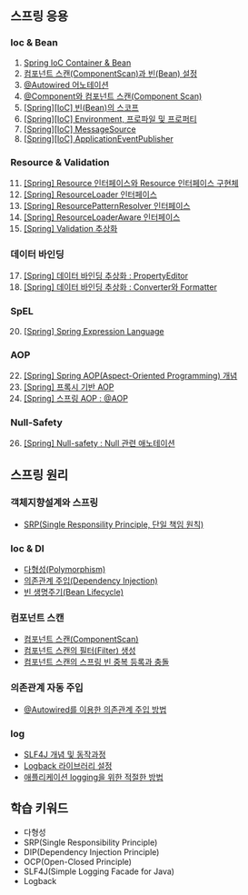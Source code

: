 ## 스프링 응용
### Ioc & Bean
1. [Spring IoC Container & Bean](https://yonghwankim-dev.tistory.com/498)
2. [컴포넌트 스캔(ComponentScan)과 빈(Bean) 설정](https://yonghwankim-dev.tistory.com/509)
3. [@Autowired 어노테이션](https://yonghwankim-dev.tistory.com/512)
4. [@Component와 컴포넌트 스캔(Component Scan)](https://yonghwankim-dev.tistory.com/544)
5. [\[Spring\]\[IoC\] 빈(Bean)의 스코프](https://yonghwankim-dev.tistory.com/513)
6. [\[Spring\]\[IoC\] Environment, 프로파일 및 프로퍼티](https://yonghwankim-dev.tistory.com/514)
7. [\[Spring\]\[IoC\] MessageSource](https://yonghwankim-dev.tistory.com/519)
8. [\[Spring\]\[IoC\] ApplicationEventPublisher](https://yonghwankim-dev.tistory.com/521)

### Resource & Validation
11. [\[Spring\] Resource 인터페이스와 Resource 인터페이스 구현체](https://yonghwankim-dev.tistory.com/522)
12. [\[Spring\] ResourceLoader 인터페이스](https://yonghwankim-dev.tistory.com/524)
13. [\[Spring\] ResourcePatternResolver 인터페이스](https://yonghwankim-dev.tistory.com/525)
14. [\[Spring\] ResourceLoaderAware 인터페이스](https://yonghwankim-dev.tistory.com/526)
15. [\[Spring\] Validation 추상화](https://yonghwankim-dev.tistory.com/535)

### 데이터 바인딩
17. [\[Spring\] 데이터 바인딩 추상화 : PropertyEditor](https://yonghwankim-dev.tistory.com/536)
18. [\[Spring\] 데이터 바인딩 추상화 : Converter와 Formatter](https://yonghwankim-dev.tistory.com/537)

### SpEL
20. [\[Spring\] Spring Expression Language](https://yonghwankim-dev.tistory.com/538)

### AOP
22. [\[Spring\] Spring AOP(Aspect-Oriented Programming) 개념](https://yonghwankim-dev.tistory.com/539)
23. [\[Spring\] 프록시 기반 AOP](https://yonghwankim-dev.tistory.com/540)
24. [\[Spring\] 스프링 AOP : @AOP](https://yonghwankim-dev.tistory.com/541)

### Null-Safety
26. [\[Spring\] Null-safety : Null 관련 애노테이션](https://yonghwankim-dev.tistory.com/542)

## 스프링 원리
### 객체지향설계와 스프링
- [SRP(Single Responsility Principle, 단일 책임 원칙)](https://yonghwankim-dev.tistory.com/588)
### Ioc & DI
- [다형성(Polymorphism)](https://yonghwankim-dev.tistory.com/584)
- [의존관계 주입(Dependency Injection)](%5B도서%5D토비의스프링/tobi-spring/docs/의존관계%20주입.md)
- [빈 생명주기(Bean Lifecycle)](%5B도서%5D토비의스프링/tobi-spring/docs/빈_라이프사이클.md)

### 컴포넌트 스캔
- [컴포넌트 스캔(ComponentScan)](https://yonghwankim-dev.tistory.com/589)
- [컴포넌트 스캔의 필터(Filter) 생성](https://yonghwankim-dev.tistory.com/590)
- [컴포넌트 스캔의 스프링 빈 중복 등록과 충돌](https://yonghwankim-dev.tistory.com/591)

### 의존관계 자동 주입
- [@Autowired를 이용한 의존관계 주입 방법](https://yonghwankim-dev.tistory.com/501)

### log
- [SLF4J 개념 및 동작과정](https://yonghwankim-dev.tistory.com/585)
- [Logback 라이브러리 설정](https://yonghwankim-dev.tistory.com/586)
- [애플리케이션 logging을 위한 적절한 방법](https://yonghwankim-dev.tistory.com/587)

## 학습 키워드
- 다형성
- SRP(Single Responsibility Principle)
- DIP(Dependency Injection Principle)
- OCP(Open-Closed Principle)
- SLF4J(Simple Logging Facade for Java)
- Logback





